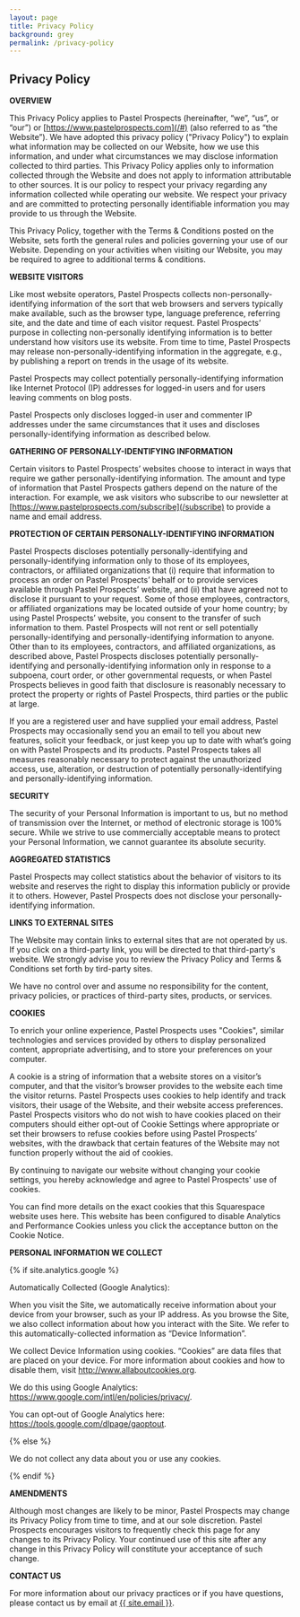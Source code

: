 ```yaml
---
layout: page
title: Privacy Policy
background: grey
permalink: /privacy-policy
---
```

<div class="col-lg-12 text-center">
	<h2 class="section-heading text-uppercase">Privacy Policy</h2>
</div>

**OVERVIEW**

This Privacy Policy applies to Pastel Prospects (hereinafter, “we”, “us”, or “our”) or [https://www.pastelprospects.com](/#) (also referred to as “the Website”). We have adopted this privacy policy ("Privacy Policy") to explain what information may be collected on our Website, how we use this information, and under what circumstances we may disclose information collected to third parties. This Privacy Policy applies only to information collected through the Website and does not apply to information attributable to other sources. It is our policy to respect your privacy regarding any information collected while operating our website. We respect your privacy and are committed to protecting personally identifiable information you may provide to us through the Website.

This Privacy Policy, together with the Terms & Conditions posted on the Website, sets forth the general rules and policies governing your use of our Website. Depending on your activities when visiting our Website, you may be required to agree to additional terms & conditions.


**WEBSITE VISITORS**

Like most website operators, Pastel Prospects collects non-personally-identifying information of the sort that web browsers and servers typically make available, such as the browser type, language preference, referring site, and the date and time of each visitor request. Pastel Prospects’ purpose in collecting non-personally identifying information is to better understand how visitors use its website. From time to time, Pastel Prospects may release non-personally-identifying information in the aggregate, e.g., by publishing a report on trends in the usage of its website.

Pastel Prospects may collect potentially personally-identifying information like Internet Protocol (IP) addresses for logged-in users and for users leaving comments on blog posts. 

Pastel Prospects only discloses logged-in user and commenter IP addresses under the same circumstances that it uses and discloses personally-identifying information as described below.


**GATHERING OF PERSONALLY-IDENTIFYING INFORMATION**

Certain visitors to Pastel Prospects’ websites choose to interact in ways that require we gather personally-identifying information. The amount and type of information that Pastel Prospects gathers depend on the nature of the interaction. For example, we ask visitors who subscribe to our newsletter at [https://www.pastelprospects.com/subscribe](/subscribe) to provide a name and email address.


**PROTECTION OF CERTAIN PERSONALLY-IDENTIFYING INFORMATION**

Pastel Prospects discloses potentially personally-identifying and personally-identifying information only to those of its employees, contractors, or affiliated organizations that (i) require that information to process an order on Pastel Prospects’ behalf or to provide services available through Pastel Prospects’ website, and (ii) that have agreed not to disclose it pursuant to your request. Some of those employees, contractors, or affiliated organizations may be located outside of your home country; by using Pastel Prospects’ website, you consent to the transfer of such information to them. Pastel Prospects will not rent or sell potentially personally-identifying and personally-identifying information to anyone. Other than to its employees, contractors, and affiliated organizations, as described above, Pastel Prospects discloses potentially personally-identifying and personally-identifying information only in response to a subpoena, court order, or other governmental requests, or when Pastel Prospects believes in good faith that disclosure is reasonably necessary to protect the property or rights of Pastel Prospects, third parties or the public at large.

If you are a registered user and have supplied your email address, Pastel Prospects may occasionally send you an email to tell you about new features, solicit your feedback, or just keep you up to date with what’s going on with Pastel Prospects and its products. Pastel Prospects takes all measures reasonably necessary to protect against the unauthorized access, use, alteration, or destruction of potentially personally-identifying and personally-identifying information.


**SECURITY**

The security of your Personal Information is important to us, but no method of transmission over the Internet, or method of electronic storage is 100% secure. While we strive to use commercially acceptable means to protect your Personal Information, we cannot guarantee its absolute security.


**AGGREGATED STATISTICS**

Pastel Prospects may collect statistics about the behavior of visitors to its website and reserves the right to display this information publicly or provide it to others. However, Pastel Prospects does not disclose your personally-identifying information.


**LINKS TO EXTERNAL SITES**

The Website may contain links to external sites that are not operated by us. If you click on a third-party link, you will be directed to that third-party's website. We strongly advise you to review the Privacy Policy and Terms & Conditions set forth by tird-party sites.

We have no control over and assume no responsibility for the content, privacy policies, or practices of third-party sites, products, or services.


**COOKIES**

To enrich your online experience, Pastel Prospects uses "Cookies", similar technologies and services provided by others to display personalized content, appropriate advertising, and to store your preferences on your computer.

A cookie is a string of information that a website stores on a visitor’s computer, and that the visitor’s browser provides to the website each time the visitor returns. Pastel Prospects uses cookies to help identify and track visitors, their usage of the Website, and their website access preferences. Pastel Prospects visitors who do not wish to have cookies placed on their computers should either opt-out of  Cookie Settings where appropriate or set their browsers to refuse cookies before using Pastel Prospects’ websites, with the drawback that certain features of the Website may not function properly without the aid of cookies.

By continuing to navigate our website without changing your cookie settings, you hereby acknowledge and agree to Pastel Prospects' use of cookies.

You can find more details on the exact cookies that this Squarespace website uses here. This website has been configured to disable Analytics and Performance Cookies unless you click the acceptance button on the Cookie Notice.


**PERSONAL INFORMATION WE COLLECT**

{% if site.analytics.google %}

Automatically Collected (Google Analytics):

When you visit the Site, we automatically receive information about your device from your browser, such as your IP address. As you browse the Site, we also collect information about how you interact with the Site. We refer to this automatically-collected information as “Device Information”.

We collect Device Information using cookies. “Cookies” are data files that are placed on your device. For more information about cookies and how to disable them, visit http://www.allaboutcookies.org.

We do this using Google Analytics: <https://www.google.com/intl/en/policies/privacy/>.

You can opt-out of Google Analytics here: <https://tools.google.com/dlpage/gaoptout>.

{% else %}

We do not collect any data about you or use any cookies.

{% endif %}


**AMENDMENTS**

Although most changes are likely to be minor, Pastel Prospects may change its Privacy Policy from time to time, and at our sole discretion. Pastel Prospects encourages visitors to frequently check this page for any changes to its Privacy Policy. Your continued use of this site after any change in this Privacy Policy will constitute your acceptance of such change.


**CONTACT US**

For more information about our privacy practices or if you have questions, please contact us by email at <a href="mailto:{{ site.email }}">{{ site.email }}</a>.